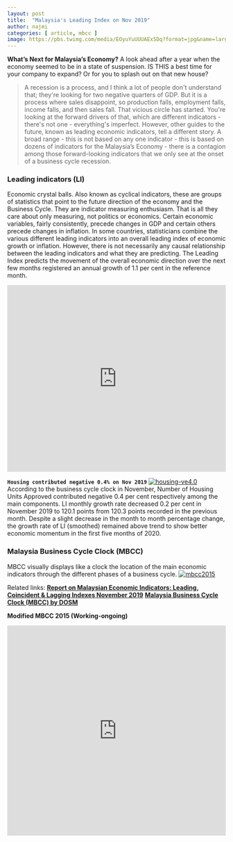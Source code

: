 ```yaml
---
layout: post
title:  "Malaysia's Leading Index on Nov 2019"
author: najmi
categories: [ article, mbcc ]
image: https://pbs.twimg.com/media/EOyuYuUUUAEx5Dq?format=jpg&name=large
---
```


**What’s Next for Malaysia’s Economy?** A look ahead after a year when the economy seemed to be in a state of suspension. IS THIS a best time for your company to expand? Or for you to splash out on that new house?

> A recession is a process, and I think a lot of people don't understand that; they're looking for two negative quarters of GDP. But it is a process where sales disappoint, so production falls, employment falls, income falls, and then sales fall. That vicious circle has started. You're looking at the forward drivers of that, which are different indicators - there's not one - everything's imperfect. 
However, other guides to the future, known as leading economic indicators, tell a different story. A broad range - this is not based on any one indicator - this is based on dozens of indicators for the Malaysia’s Economy - there is a contagion among those forward-looking indicators that we only see at the onset of a business cycle recession.

### Leading indicators (LI)
Economic crystal balls. Also known as cyclical indicators, these are groups of statistics that point to the future direction of the economy and the Business Cycle. They are indicator measuring enthusiasm. That is all they care about only measuring, not politics or economics. Certain economic variables, fairly consistently, precede changes in GDP and certain others precede changes in inflation. In some countries, statisticians combine the various different leading indicators into an overall leading index of economic growth or inflation. However, there is not necessarily any causal relationship between the leading indicators and what they are predicting.
The Leading Index predicts the movement of the overall economic direction over the next few months registered an annual growth of 1.1 per cent in the reference month. 
<iframe src="https://www.ceicdata.com/datapage/embed/o_malaysia_leading-index?type=area&period=1y&lang=en&start_date_full=1991-01-01&end_date_full=2019-11-01&ref=https%3A%2F%2Fwww.ceicdata.com%2Fen%2Fmalaysia%2Fcomposite-index-2005100%2Fleading-index" width="100%" height="430" frameborder="0"></iframe> 

**`Housing contributed negative 0.4% on Nov 2019`**
[![housing-ve4.0](https://pbs.twimg.com/media/ENhAEWJVAAA2eNx?format=jpg&name=large)](#)
According to the business cycle clock in November, Number of Housing Units Approved contributed negative 0.4 per cent respectively among the main components. LI monthly growth rate decreased 0.2 per cent in November 2019 to 120.1 points from 120.3 points recorded in the previous month. Despite a slight decrease in the month to month percentage change, the growth rate of LI (smoothed) remained above trend to show better economic momentum in the first five months of 2020.

### Malaysia Business Cycle Clock (MBCC)
MBCC visually displays like a clock the location of the main economic indicators through the different phases of a business cycle.
[![mbcc2015](https://ukkdosm.github.io/blog/assets/images/CaptureTbMBCC2015.JPG)](https://public.tableau.com/views/MBCCMsia2015/Dashboard1?:display_count=y&publish=yes&:origin=viz_share_link)


Related links:
[**Report on Malaysian Economic Indicators: Leading, Coincident & Lagging Indexes November 2019**](https://www.dosm.gov.my/v1/index.php?r=column/cthemeByCat&cat=82&bul_id=ZGtyR3c2VFRoMFNTemJaUEd6OGFWUT09&menu_id=YmJrMEFKT0p0WUIxbDl1bzZydW9JQT09)
[**Malaysia Business Cycle Clock (MBCC) by DOSM**](https://www.dosm.gov.my/v1/index.php?r=column/cthree&menu_id=QTc5Y2V3KzdGaEtHSUhKb2psK0M2UT09)

**Modified MBCC 2015 (Working-ongoing)**
<iframe src="https://www.linkedin.com/embed/feed/update/urn:li:ugcPost:6627225372234735616?compact=1" height="484" width="100%" frameborder="0" allowfullscreen="" title="Embedded post"></iframe>

